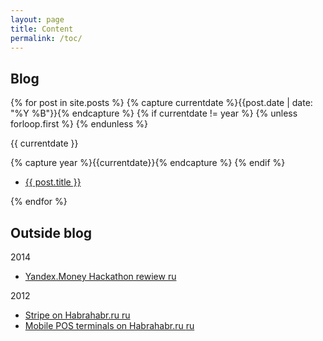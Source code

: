 ```yaml
---
layout: page
title: Content
permalink: /toc/
---
```

<h2>Blog</h2>
{% for post in site.posts %}
  {% capture currentdate %}{{post.date | date: "%Y %B"}}{% endcapture %}
  {% if currentdate != year %}
    {% unless forloop.first %} {% endunless %}     
<p>{{ currentdate }}</p>    
    {% capture year %}{{currentdate}}{% endcapture %} 
  {% endif %}
<ul class="list-unstyled">
  <li><a href="{{ post.url }}">{{ post.title }}</a>
</ul>
{% endfor %} 

<h2>Outside blog</h2>

<p>2014</p>
<ul class="list-unstyled">
  <li>
    <a href="http://siliconrus.com/2014/10/yamoney-hack/">Yandex.Money Hackathon rewiew <i class="fa fa-info-circle"></i> ru</a>
  </li>
</ul>

<p>2012</p>
<ul class="list-unstyled">
  <li>
    <a href="http://habrahabr.ru/post/138869/">Stripe on Habrahabr.ru <i class="fa fa-info-circle"></i> ru</a>
  </li>
  <li>
    <a href="http://habrahabr.ru/post/145086/">Mobile POS terminals on Habrahabr.ru <i class="fa fa-info-circle"></i> ru</a>
  </li>
</ul>
